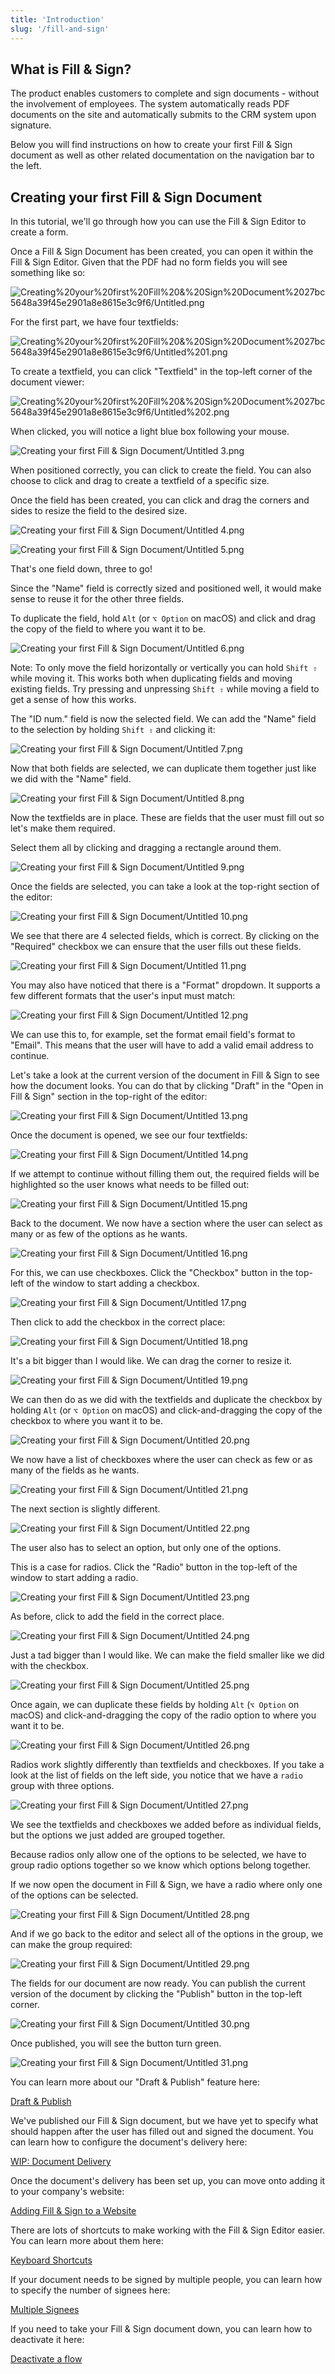 ```yaml
---
title: 'Introduction'
slug: '/fill-and-sign'
---
```


## What is Fill & Sign?

The product enables customers to complete and sign documents - without the
involvement of employees. The system automatically reads PDF documents on the
site and automatically submits to the CRM system upon signature.

Below you will find instructions on how to create your first Fill & Sign
document as well as other related documentation on the navigation bar to the
left.

## Creating your first Fill & Sign Document

In this tutorial, we'll go through how you can use the Fill & Sign Editor to
create a form.

Once a Fill & Sign Document has been created, you can open it within the Fill &
Sign Editor. Given that the PDF had no form fields you will see something like
so:

![Creating%20your%20first%20Fill%20&%20Sign%20Document%2027bc5648a39f45e2901a8e8615e3c9f6/Untitled.png](/img/fill-and-sign/creating-your-first-fill-and-sign-document/Untitled.png)

For the first part, we have four textfields:

![Creating%20your%20first%20Fill%20&%20Sign%20Document%2027bc5648a39f45e2901a8e8615e3c9f6/Untitled%201.png](/img/fill-and-sign/creating-your-first-fill-and-sign-document/Untitled-01.png)

To create a textfield, you can click "Textfield" in the top-left corner of the
document viewer:

![Creating%20your%20first%20Fill%20&%20Sign%20Document%2027bc5648a39f45e2901a8e8615e3c9f6/Untitled%202.png](/img/fill-and-sign/creating-your-first-fill-and-sign-document/Untitled-02.png)

When clicked, you will notice a light blue box following your mouse.

![Creating your first Fill & Sign Document/Untitled 3.png](/img/fill-and-sign/creating-your-first-fill-and-sign-document/Untitled-03.png)

When positioned correctly, you can click to create the field. You can also
choose to click and drag to create a textfield of a specific size.

Once the field has been created, you can click and drag the corners and sides to
resize the field to the desired size.

![Creating your first Fill & Sign Document/Untitled 4.png](/img/fill-and-sign/creating-your-first-fill-and-sign-document/Untitled-04.png)

![Creating your first Fill & Sign Document/Untitled 5.png](/img/fill-and-sign/creating-your-first-fill-and-sign-document/Untitled-05.png)

That's one field down, three to go!

Since the "Name" field is correctly sized and positioned well, it would make
sense to reuse it for the other three fields.

To duplicate the field, hold `Alt` (or `⌥ Option` on macOS) and click and drag
the copy of the field to where you want it to be.

![Creating your first Fill & Sign Document/Untitled 6.png](/img/fill-and-sign/creating-your-first-fill-and-sign-document/Untitled-06.png)

Note: To only move the field horizontally or vertically you can hold `Shift ⇧`
while moving it. This works both when duplicating fields and moving existing
fields. Try pressing and unpressing `Shift ⇧` while moving a field to get a
sense of how this works.

The "ID num." field is now the selected field. We can add the "Name" field to
the selection by holding `Shift ⇧` and clicking it:

![Creating your first Fill & Sign Document/Untitled 7.png](/img/fill-and-sign/creating-your-first-fill-and-sign-document/Untitled-07.png)

Now that both fields are selected, we can duplicate them together just like we
did with the "Name" field.

![Creating your first Fill & Sign Document/Untitled 8.png](/img/fill-and-sign/creating-your-first-fill-and-sign-document/Untitled-08.png)

Now the textfields are in place. These are fields that the user must fill out so
let's make them required.

Select them all by clicking and dragging a rectangle around them.

![Creating your first Fill & Sign Document/Untitled 9.png](/img/fill-and-sign/creating-your-first-fill-and-sign-document/Untitled-09.png)

Once the fields are selected, you can take a look at the top-right section of
the editor:

![Creating your first Fill & Sign Document/Untitled 10.png](/img/fill-and-sign/creating-your-first-fill-and-sign-document/Untitled-10.png)

We see that there are 4 selected fields, which is correct. By clicking on the
"Required" checkbox we can ensure that the user fills out these fields.

![Creating your first Fill & Sign Document/Untitled 11.png](/img/fill-and-sign/creating-your-first-fill-and-sign-document/Untitled-11.png)

You may also have noticed that there is a "Format" dropdown. It supports a few
different formats that the user's input must match:

![Creating your first Fill & Sign Document/Untitled 12.png](/img/fill-and-sign/creating-your-first-fill-and-sign-document/Untitled-12.png)

We can use this to, for example, set the format email field's format to "Email".
This means that the user will have to add a valid email address to continue.

Let's take a look at the current version of the document in Fill & Sign to see
how the document looks. You can do that by clicking "Draft" in the "Open in Fill
& Sign" section in the top-right of the editor:

![Creating your first Fill & Sign Document/Untitled 13.png](/img/fill-and-sign/creating-your-first-fill-and-sign-document/Untitled-13.png)

Once the document is opened, we see our four textfields:

![Creating your first Fill & Sign Document/Untitled 14.png](/img/fill-and-sign/creating-your-first-fill-and-sign-document/Untitled-14.png)

If we attempt to continue without filling them out, the required fields will be
highlighted so the user knows what needs to be filled out:

![Creating your first Fill & Sign Document/Untitled 15.png](/img/fill-and-sign/creating-your-first-fill-and-sign-document/Untitled-15.png)

Back to the document. We now have a section where the user can select as many or
as few of the options as he wants.

![Creating your first Fill & Sign Document/Untitled 16.png](/img/fill-and-sign/creating-your-first-fill-and-sign-document/Untitled-16.png)

For this, we can use checkboxes. Click the "Checkbox" button in the top-left of
the window to start adding a checkbox.

![Creating your first Fill & Sign Document/Untitled 17.png](/img/fill-and-sign/creating-your-first-fill-and-sign-document/Untitled-17.png)

Then click to add the checkbox in the correct place:

![Creating your first Fill & Sign Document/Untitled 18.png](/img/fill-and-sign/creating-your-first-fill-and-sign-document/Untitled-18.png)

It's a bit bigger than I would like. We can drag the corner to resize it.

![Creating your first Fill & Sign Document/Untitled 19.png](/img/fill-and-sign/creating-your-first-fill-and-sign-document/Untitled-19.png)

We can then do as we did with the textfields and duplicate the checkbox by
holding `Alt` (or `⌥ Option` on macOS) and click-and-dragging the copy of the
checkbox to where you want it to be.

![Creating your first Fill & Sign Document/Untitled 20.png](/img/fill-and-sign/creating-your-first-fill-and-sign-document/Untitled-20.png)

We now have a list of checkboxes where the user can check as few or as many of
the fields as he wants.

![Creating your first Fill & Sign Document/Untitled 21.png](/img/fill-and-sign/creating-your-first-fill-and-sign-document/Untitled-21.png)

The next section is slightly different.

![Creating your first Fill & Sign Document/Untitled 22.png](/img/fill-and-sign/creating-your-first-fill-and-sign-document/Untitled-22.png)

The user also has to select an option, but only one of the options.

This is a case for radios. Click the "Radio" button in the top-left of the
window to start adding a radio.

![Creating your first Fill & Sign Document/Untitled 23.png](/img/fill-and-sign/creating-your-first-fill-and-sign-document/Untitled-23.png)

As before, click to add the field in the correct place.

![Creating your first Fill & Sign Document/Untitled 24.png](/img/fill-and-sign/creating-your-first-fill-and-sign-document/Untitled-24.png)

Just a tad bigger than I would like. We can make the field smaller like we did
with the checkbox.

![Creating your first Fill & Sign Document/Untitled 25.png](/img/fill-and-sign/creating-your-first-fill-and-sign-document/Untitled-25.png)

Once again, we can duplicate these fields by holding `Alt` (`⌥ Option` on macOS)
and click-and-dragging the copy of the radio option to where you want it to be.

![Creating your first Fill & Sign Document/Untitled 26.png](/img/fill-and-sign/creating-your-first-fill-and-sign-document/Untitled-26.png)

Radios work slightly differently than textfields and checkboxes. If you take a
look at the list of fields on the left side, you notice that we have a `radio`
group with three options.

![Creating your first Fill & Sign Document/Untitled 27.png](/img/fill-and-sign/creating-your-first-fill-and-sign-document/Untitled-27.png)

We see the textfields and checkboxes we added before as individual fields, but
the options we just added are grouped together.

Because radios only allow one of the options to be selected, we have to group
radio options together so we know which options belong together.

If we now open the document in Fill & Sign, we have a radio where only one of
the options can be selected.

![Creating your first Fill & Sign Document/Untitled 28.png](/img/fill-and-sign/creating-your-first-fill-and-sign-document/Untitled-28.png)

And if we go back to the editor and select all of the options in the group, we
can make the group required:

![Creating your first Fill & Sign Document/Untitled 29.png](/img/fill-and-sign/creating-your-first-fill-and-sign-document/Untitled-29.png)

The fields for our document are now ready. You can publish the current version
of the document by clicking the "Publish" button in the top-left corner.

![Creating your first Fill & Sign Document/Untitled 30.png](/img/fill-and-sign/creating-your-first-fill-and-sign-document/Untitled-30.png)

Once published, you will see the button turn green.

![Creating your first Fill & Sign Document/Untitled 31.png](/img/fill-and-sign/creating-your-first-fill-and-sign-document/Untitled-31.png)

You can learn more about our "Draft & Publish" feature here:

[Draft & Publish](fill-and-sign/editor/draft-and-publish)

We've published our Fill & Sign document, but we have yet to specify what should
happen after the user has filled out and signed the document. You can learn how
to configure the document's delivery here:

[WIP: Document Delivery](fill-and-sign/editor/wip-document-delivery)

Once the document's delivery has been set up, you can move onto adding it to
your company's website:

[Adding Fill & Sign to a Website](fill-and-sign/installation/dynamic-website)

There are lots of shortcuts to make working with the Fill & Sign Editor easier.
You can learn more about them here:

[Keyboard Shortcuts](/docs/fill-and-sign/editor/keyboard-shortcuts/symbol-table)

If your document needs to be signed by multiple people, you can learn how to
specify the number of signees here:

[Multiple Signees](fill-and-sign/editor/multiple-signees)

If you need to take your Fill & Sign document down, you can learn how to
deactivate it here:

[Deactivate a flow](fill-and-sign/editor/deactivate-a-flow)
